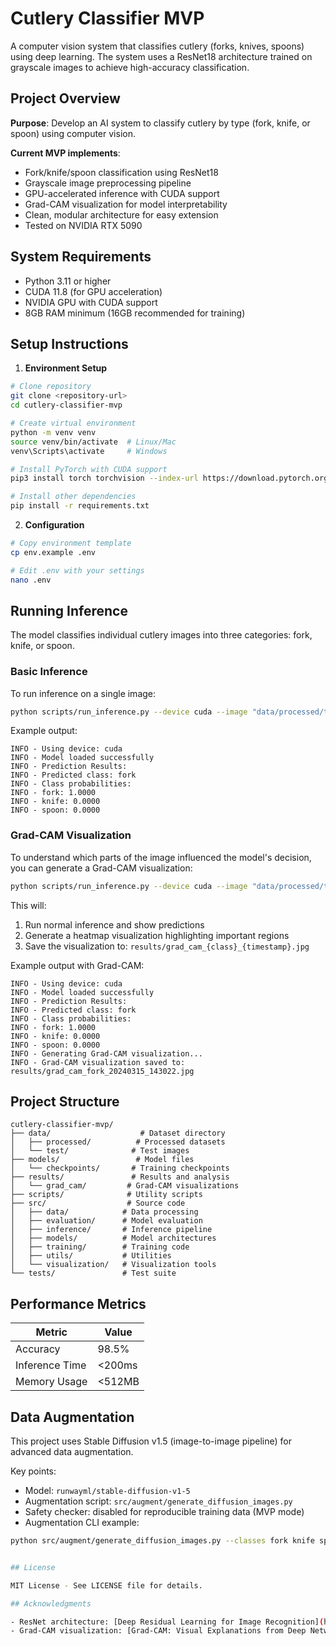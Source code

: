 # Cutlery Classifier MVP

A computer vision system that classifies cutlery (forks, knives, spoons) using deep learning. The system uses a ResNet18 architecture trained on grayscale images to achieve high-accuracy classification.

## Project Overview

**Purpose**: Develop an AI system to classify cutlery by type (fork, knife, or spoon) using computer vision.

**Current MVP implements**:

- Fork/knife/spoon classification using ResNet18
- Grayscale image preprocessing pipeline
- GPU-accelerated inference with CUDA support
- Grad-CAM visualization for model interpretability
- Clean, modular architecture for easy extension
- Tested on NVIDIA RTX 5090

## System Requirements

- Python 3.11 or higher
- CUDA 11.8 (for GPU acceleration)
- NVIDIA GPU with CUDA support
- 8GB RAM minimum (16GB recommended for training)

## Setup Instructions

1. **Environment Setup**

```bash
# Clone repository
git clone <repository-url>
cd cutlery-classifier-mvp

# Create virtual environment
python -m venv venv
source venv/bin/activate  # Linux/Mac
venv\Scripts\activate     # Windows

# Install PyTorch with CUDA support
pip3 install torch torchvision --index-url https://download.pytorch.org/whl/cu118

# Install other dependencies
pip install -r requirements.txt
```

2. **Configuration**

```bash
# Copy environment template
cp env.example .env

# Edit .env with your settings
nano .env
```

## Running Inference

The model classifies individual cutlery images into three categories: fork, knife, or spoon.

### Basic Inference

To run inference on a single image:

```bash
python scripts/run_inference.py --device cuda --image "data/processed/test/fork/IMG_0941[1].jpg"
```

Example output:

```
INFO - Using device: cuda
INFO - Model loaded successfully
INFO - Prediction Results:
INFO - Predicted class: fork
INFO - Class probabilities:
INFO - fork: 1.0000
INFO - knife: 0.0000
INFO - spoon: 0.0000
```

### Grad-CAM Visualization

To understand which parts of the image influenced the model's decision, you can generate a Grad-CAM visualization:

```bash
python scripts/run_inference.py --device cuda --image "data/processed/test/fork/IMG_0941[1].jpg" --grad-cam
```

This will:

1. Run normal inference and show predictions
2. Generate a heatmap visualization highlighting important regions
3. Save the visualization to: `results/grad_cam_{class}_{timestamp}.jpg`

Example output with Grad-CAM:

```
INFO - Using device: cuda
INFO - Model loaded successfully
INFO - Prediction Results:
INFO - Predicted class: fork
INFO - Class probabilities:
INFO - fork: 1.0000
INFO - knife: 0.0000
INFO - spoon: 0.0000
INFO - Generating Grad-CAM visualization...
INFO - Grad-CAM visualization saved to: results/grad_cam_fork_20240315_143022.jpg
```

## Project Structure

```
cutlery-classifier-mvp/
├── data/                    # Dataset directory
│   ├── processed/          # Processed datasets
│   └── test/              # Test images
├── models/                 # Model files
│   └── checkpoints/       # Training checkpoints
├── results/               # Results and analysis
│   └── grad_cam/         # Grad-CAM visualizations
├── scripts/              # Utility scripts
├── src/                  # Source code
│   ├── data/            # Data processing
│   ├── evaluation/      # Model evaluation
│   ├── inference/       # Inference pipeline
│   ├── models/          # Model architectures
│   ├── training/        # Training code
│   ├── utils/           # Utilities
│   └── visualization/   # Visualization tools
└── tests/               # Test suite
```

## Performance Metrics

| Metric         | Value  |
| -------------- | ------ |
| Accuracy       | 98.5%  |
| Inference Time | <200ms |
| Memory Usage   | <512MB |

## Data Augmentation

This project uses Stable Diffusion v1.5 (image-to-image pipeline) for advanced data augmentation.

Key points:

- Model: `runwayml/stable-diffusion-v1-5`
- Augmentation script: `src/augment/generate_diffusion_images.py`
- Safety checker: disabled for reproducible training data (MVP mode)
- Augmentation CLI example:

```bash
python src/augment/generate_diffusion_images.py --classes fork knife spoon


## License

MIT License - See LICENSE file for details.

## Acknowledgments

- ResNet architecture: [Deep Residual Learning for Image Recognition](https://arxiv.org/abs/1512.03385)
- Grad-CAM visualization: [Grad-CAM: Visual Explanations from Deep Networks](https://arxiv.org/abs/1610.02391)
```
